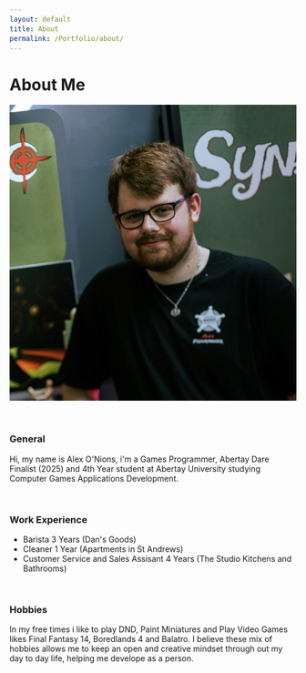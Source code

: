 ```yaml
---
layout: default
title: About
permalink: /Portfolio/about/
---
```


# About Me
![Picture Of Alex O'Nions (me)](/Assets/Me.jpg)

<br/>

### General
Hi, my name is Alex O'Nions, i'm a Games Programmer, Abertay Dare Finalist (2025) and 4th Year student at Abertay University studying Computer Games Applications Development.

<br/>

### Work Experience
- Barista 3 Years (Dan's Goods)
- Cleaner 1 Year (Apartments in St Andrews)
- Customer Service and Sales Assisant 4 Years (The Studio Kitchens and Bathrooms)

<br/>

### Hobbies
In my free times i like to play DND, Paint Miniatures and Play Video Games likes Final Fantasy 14, Boredlands 4 and Balatro. I believe these mix of hobbies allows me to keep an open and creative mindset through out my day to day life, helping me develope as a person.



